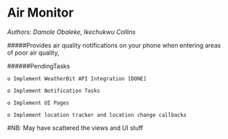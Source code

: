 # Air Monitor 

_Authors: Damole Obaleke, Ikechukwu Collins_

#####Provides air quality notifications on your phone when entering areas of poor air quality, 



######PendingTasks

`o Implement WeatherBit API Integration [DONE]`

`o Implement Notification Tasks`

`o Implement UI Pages`

`o Implement location tracker and location change callbacks`

#NB: May have scattered the views and UI stuff
